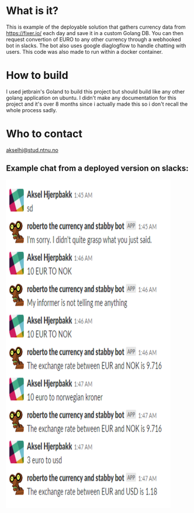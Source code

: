 # What is it?
This is example of the deployable solution that gathers currency data from https://fixer.io/ each day and save it in a custom Golang DB. You can then request convertion of EURO to any other currency through a webhooked bot in slacks. The bot also uses google diaglogflow to handle chatting with users. This code was also made to run within a docker container. 

# How to build
I used jetbrain's Goland to build this project but should build like any other golang application on ubuntu. I didn't make any documentation for this project and it's over 8 months since i actually made this so i don't recall the whole process sadly.

# Who to contact
akselhj@stud.ntnu.no

## Example chat from a deployed version on slacks:
<img src="https://github.com/Avokadoen/CurrencyCloudSolution/blob/master/example.PNG" height="900" width="450" />
